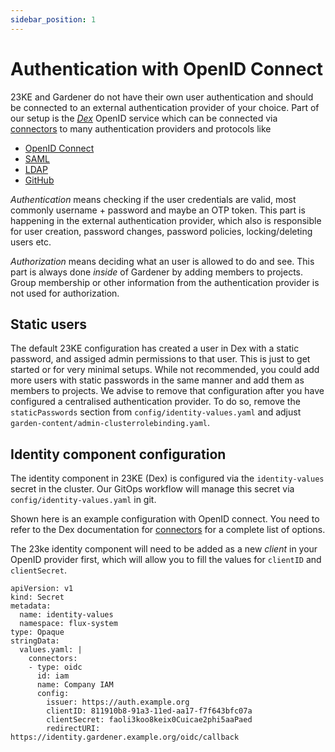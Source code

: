 ```yaml
---
sidebar_position: 1
---
```


# Authentication with OpenID Connect

23KE and Gardener do not have their own user authentication and should be connected to an external authentication provider of your choice. Part of our setup is the *[Dex](https://dexidp.io/)* OpenID service which can be connected via [connectors](https://dexidp.io/docs/connectors/) to many authentication providers and protocols like

* [OpenID Connect](https://dexidp.io/docs/connectors/oidc/)
* [SAML](https://dexidp.io/docs/connectors/saml/)
* [LDAP](https://dexidp.io/docs/connectors/ldap/)
* [GitHub](https://dexidp.io/docs/connectors/github/)

*Authentication* means checking if the user credentials are valid, most commonly username + password and maybe an OTP token. This part is happening in the external authentication provider, which also is responsible for user creation, password changes, password policies, locking/deleting users etc.

*Authorization* means deciding what an user is allowed to do and see. This part is always done *inside* of Gardener by adding members to projects. Group membership or other information from the authentication provider is not used for authorization.

## Static users

The default 23KE configuration has created a user in Dex with a static password, and assiged admin permissions to that user. This is just to get started or for very minimal setups. While not recommended, you could add more users with static passwords in the same manner and add them as members to projects. We advise to remove that configuration after you have configured a centralised authentication provider. To do so, remove the `staticPasswords` section from `config/identity-values.yaml` and adjust `garden-content/admin-clusterrolebinding.yaml`.

## Identity component configuration

The identity component in 23KE (Dex) is configured via the `identity-values` secret in the cluster. Our GitOps workflow will manage this secret via `config/identity-values.yaml` in git.

Shown here is an example configuration with OpenID connect. You need to refer to the Dex documentation for [connectors](https://dexidp.io/docs/connectors/) for a complete list of options.

The 23ke identity component will need to be added as a new *client* in your OpenID provider first, which will allow you to fill the values for `clientID` and `clientSecret`.

```
apiVersion: v1
kind: Secret
metadata:
  name: identity-values
  namespace: flux-system
type: Opaque
stringData:
  values.yaml: |
    connectors:
    - type: oidc
      id: iam
      name: Company IAM
      config:
        issuer: https://auth.example.org
        clientID: 811910b8-91a3-11ed-aa17-f7f643bfc07a
        clientSecret: faoli3koo8keix0Cuicae2phi5aaPaed
        redirectURI: https://identity.gardener.example.org/oidc/callback
```
